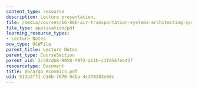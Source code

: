 ```yaml
---
content_type: resource
description: Lecture presentation.
file: /media/courses/16-886-air-transportation-systems-architecting-spring-2004/513a2f71e14b78709dba4c378283e80c_06cargo_econmics.pdf
file_type: application/pdf
learning_resource_types:
- Lecture Notes
ocw_type: OCWFile
parent_title: Lecture Notes
parent_type: CourseSection
parent_uid: 2c58cdb8-9058-f972-ab1b-c1f056feb427
resourcetype: Document
title: 06cargo_econmics.pdf
uid: 513a2f71-e14b-7870-9dba-4c378283e80c
---
```

